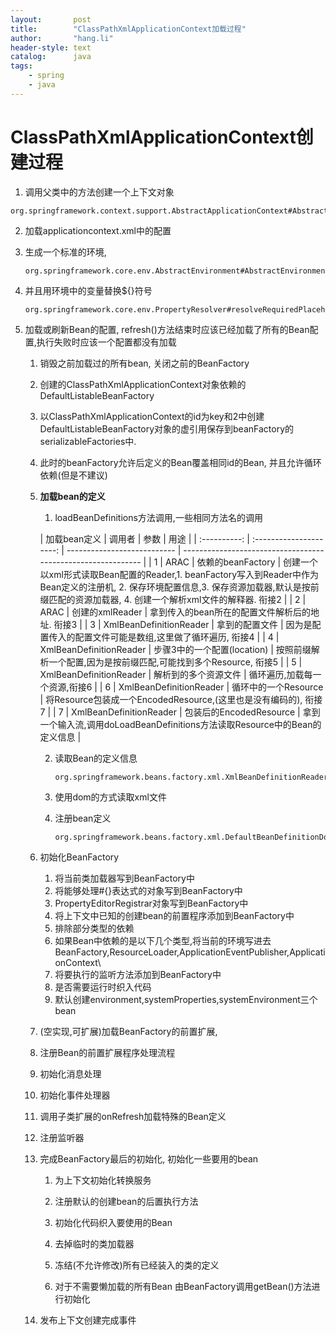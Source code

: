 ```yaml
---
layout:       post
title:        "ClassPathXmlApplicationContext加载过程"
author:       "hang.li"
header-style: text
catalog:      java
tags:
    - spring
    - java
---
```


# ClassPathXmlApplicationContext创建过程

1. 调用父类中的方法创建一个上下文对象

```
org.springframework.context.support.AbstractApplicationContext#AbstractApplicationContext(org.springframework.context.ApplicationContext)
```

2.  加载applicationcontext.xml中的配置

1. 生成一个标准的环境,

   ```
   org.springframework.core.env.AbstractEnvironment#AbstractEnvironment
   ```

2. 并且用环境中的变量替换${}符号

   ```
   org.springframework.core.env.PropertyResolver#resolveRequiredPlaceholders
   ```



3. 加载或刷新Bean的配置, refresh()方法结束时应该已经加载了所有的Bean配置,执行失败时应该一个配置都没有加载

    1. 销毁之前加载过的所有bean, 关闭之前的BeanFactory

    2. 创建的ClassPathXmlApplicationContext对象依赖的DefaultListableBeanFactory

    3. 以ClassPathXmlApplicationContext的id为key和2中创建DefaultListableBeanFactory对象的虚引用保存到beanFactory的serializableFactories中.

    4. 此时的beanFactory允许后定义的Bean覆盖相同id的Bean, 并且允许循环依赖(但是不建议)

    5. **加载bean的定义**

        1. loadBeanDefinitions方法调用,一些相同方法名的调用

           <!--ARAC: AbstractRefreshableApplicationContext-->

       | 加载bean定义 |         调用者          | 参数                        | 用途                                                         |
                | :----------: | :---------------------: | --------------------------- | ------------------------------------------------------------ |
       |      1       |          ARAC           | 依赖的beanFactory           | 创建一个以xml形式读取Bean配置的Reader,1. beanFactory写入到Reader中作为Bean定义的注册机, 2. 保存环境配置信息,3. 保存资源加载器,默认是按前缀匹配的资源加载器, 4. 创建一个解析xml文件的解释器. 衔接2 |
       |      2       |          ARAC           | 创建的xmlReader             | 拿到传入的bean所在的配置文件解析后的地址. 衔接3              |
       |      3       | XmlBeanDefinitionReader | 拿到的配置文件              | 因为是配置传入的配置文件可能是数组,这里做了循环遍历, 衔接4   |
       |      4       | XmlBeanDefinitionReader | 步骤3中的一个配置(location) | 按照前缀解析一个配置,因为是按前缀匹配,可能找到多个Resource, 衔接5 |
       |      5       | XmlBeanDefinitionReader | 解析到的多个资源文件        | 循环遍历,加载每一个资源,衔接6                                |
       |      6       | XmlBeanDefinitionReader | 循环中的一个Resource        | 将Resource包装成一个EncodedResource,(这里也是没有编码的), 衔接7 |
       |      7       | XmlBeanDefinitionReader | 包装后的EncodedResource     | 拿到一个输入流,调用doLoadBeanDefinitions方法读取Resource中的Bean的定义信息 |

        2. 读取Bean的定义信息

           ```
           org.springframework.beans.factory.xml.XmlBeanDefinitionReader#doLoadBeanDefinitions
           ```

        3. 使用dom的方式读取xml文件

        4. 注册bean定义

           ```
           org.springframework.beans.factory.xml.DefaultBeanDefinitionDocumentReader#doRegisterBeanDefinitions
           ```

    4. 初始化BeanFactory

        1. 将当前类加载器写到BeanFactory中
        2. 将能够处理#{}表达式的对象写到BeanFactory中
        3. PropertyEditorRegistrar对象写到BeanFactory中
        4. 将上下文中已知的创建bean的前置程序添加到BeanFactory中
        5. 排除部分类型的依赖
        6. 如果Bean中依赖的是以下几个类型,将当前的环境写进去BeanFactory,ResourceLoader,ApplicationEventPublisher,ApplicationContext\
        7. 将要执行的监听方法添加到BeanFactory中
        8. 是否需要运行时织入代码
        9. 默认创建environment,systemProperties,systemEnvironment三个bean

    5. (空实现,可扩展)加载BeanFactory的前置扩展,

    6. 注册Bean的前置扩展程序处理流程

    7. 初始化消息处理

    8. 初始化事件处理器

    9. 调用子类扩展的onRefresh加载特殊的Bean定义

    10. 注册监听器

    11. 完成BeanFactory最后的初始化, 初始化一些要用的bean

        1. 为上下文初始化转换服务
        2. 注册默认的创建bean的后置执行方法
        3. 初始化代码织入要使用的Bean

        4. 去掉临时的类加载器
        5. 冻结(不允许修改)所有已经装入的类的定义
        6. 对于不需要懒加载的所有Bean 由BeanFactory调用getBean()方法进行初始化

    12. 发布上下文创建完成事件